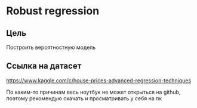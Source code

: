 # Robust regression
## Цель    
Построить вероятностную модель  
## Ссылка на датасет  
https://www.kaggle.com/c/house-prices-advanced-regression-techniques  

По каким-то причинам весь ноутбук не может открыться на github, поэтому рекомендую скачать и просматривать у себя на пк
